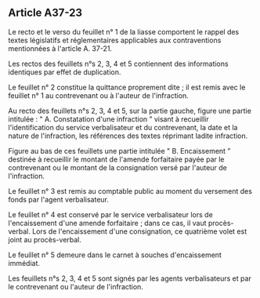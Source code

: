Article A37-23
----
Le recto et le verso du feuillet n° 1 de la liasse comportent le rappel des
textes législatifs et réglementaires applicables aux contraventions mentionnées
à l'article A. 37-21.

Les rectos des feuillets n°s 2, 3, 4 et 5 contiennent des informations
identiques par effet de duplication.

Le feuillet n° 2 constitue la quittance proprement dite ; il est remis avec le
feuillet n° 1 au contrevenant ou à l'auteur de l'infraction.

Au recto des feuillets n°s 2, 3, 4 et 5, sur la partie gauche, figure une partie
intitulée : " A. Constatation d'une infraction ” visant à recueillir
l'identification du service verbalisateur et du contrevenant, la date et la
nature de l'infraction, les références des textes réprimant ladite infraction.

Figure au bas de ces feuillets une partie intitulée " B. Encaissement ” destinée
à recueillir le montant de l'amende forfaitaire payée par le contrevenant ou le
montant de la consignation versé par l'auteur de l'infraction.

Le feuillet n° 3 est remis au comptable public au moment du versement des fonds
par l'agent verbalisateur.

Le feuillet n° 4 est conservé par le service verbalisateur lors de
l'encaissement d'une amende forfaitaire ; dans ce cas, il vaut procès-verbal.
Lors de l'encaissement d'une consignation, ce quatrième volet est joint au
procès-verbal.

Le feuillet n° 5 demeure dans le carnet à souches d'encaissement immédiat.

Les feuillets n°s 2, 3, 4 et 5 sont signés par les agents verbalisateurs et par
le contrevenant ou l'auteur de l'infraction.
